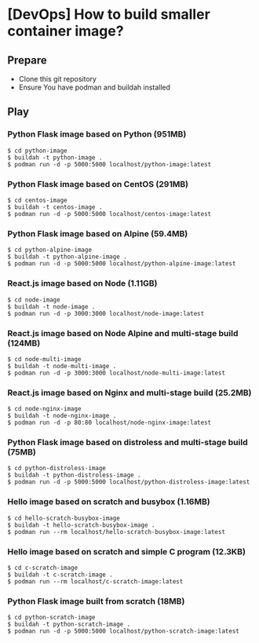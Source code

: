# [DevOps] How to build smaller container image?

## Prepare
- Clone this git repository
- Ensure You have podman and buildah installed

## Play

### Python Flask image based on Python (951MB)
```
$ cd python-image
$ buildah -t python-image .
$ podman run -d -p 5000:5000 localhost/python-image:latest
```

### Python Flask image based on CentOS (291MB)
```
$ cd centos-image
$ buildah -t centos-image .
$ podman run -d -p 5000:5000 localhost/centos-image:latest
```

### Python Flask image based on Alpine (59.4MB)
```
$ cd python-alpine-image
$ buildah -t python-alpine-image .
$ podman run -d -p 5000:5000 localhost/python-alpine-image:latest
```

### React.js image based on Node (1.11GB)
```
$ cd node-image
$ buildah -t node-image .
$ podman run -d -p 3000:3000 localhost/node-image:latest
```

### React.js image based on Node Alpine and multi-stage build (124MB)
```
$ cd node-multi-image
$ buildah -t node-multi-image .
$ podman run -d -p 3000:3000 localhost/node-multi-image:latest
```

### React.js image based on Nginx and multi-stage build (25.2MB)
```
$ cd node-nginx-image
$ buildah -t node-nginx-image .
$ podman run -d -p 80:80 localhost/node-nginx-image:latest
```

### Python Flask image based on distroless and multi-stage build (75MB)
```
$ cd python-distroless-image
$ buildah -t python-distroless-image .
$ podman run -d -p 5000:5000 localhost/python-distroless-image:latest
```

### Hello image based on scratch and busybox (1.16MB)
```
$ cd hello-scratch-busybox-image
$ buildah -t hello-scratch-busybox-image .
$ podman run --rm localhost/hello-scratch-busybox-image:latest
```

### Hello image based on scratch and simple C program (12.3KB)
```
$ cd c-scratch-image
$ buildah -t c-scratch-image .
$ podman run --rm localhost/c-scratch-image:latest
```

### Python Flask image built from scratch (18MB)
```
$ cd python-scratch-image
$ buildah -t python-scratch-image .
$ podman run -d -p 5000:5000 localhost/python-scratch-image:latest
```

